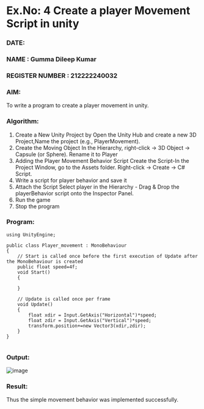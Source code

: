 # Ex.No: 4  Create a player Movement Script in unity 
### DATE:   
### NAME : Gumma Dileep Kumar
### REGISTER NUMBER : 212222240032
### AIM: 
To write a program to create a player movement in unity.
### Algorithm:
1. Create a New Unity Project by Open the  Unity Hub and create a new 3D Project,Name the project (e.g., PlayerMovement).
2. Create the Moving Object
   In the Hierarchy, right-click → 3D Object → Capsule (or Sphere).
   Rename it to Player 
4. Adding the Player Movement Behavior Script
   Create the Script-In the Project Window, go to the Assets folder.
   Right-click → Create → C# Script.
5. Write a script for player behavior and save it
6. Attach the Script
   Select player in the Hierarchy - Drag & Drop the playerBehavior script onto the Inspector Panel.
7. Run the game 
8. Stop the program
    
### Program:
```
using UnityEngine;

public class Player_movement : MonoBehaviour
{
    // Start is called once before the first execution of Update after the MonoBehaviour is created
    public float speed=4f;
    void Start()
    {
        
    }

    // Update is called once per frame
    void Update()
    {
        float xdir = Input.GetAxis("Horizontal")*speed;
        float zdir = Input.GetAxis("Vertical")*speed;
        transform.position+=new Vector3(xdir,zdir);
    }
}


```
### Output:
![image](https://github.com/user-attachments/assets/5a626c91-c4f3-48c6-a7bb-189ed3c38fcd)








### Result:
Thus the simple movement behavior was implemented successfully.
